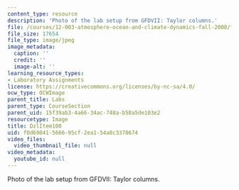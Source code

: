 ```yaml
---
content_type: resource
description: 'Photo of the lab setup from GFDVII: Taylor columns.'
file: /courses/12-003-atmosphere-ocean-and-climate-dynamics-fall-2008/f0d69041566695cf2ea154a8c3378674_DzlItem100.jpg
file_size: 17654
file_type: image/jpeg
image_metadata:
  caption: ''
  credit: ''
  image-alt: ''
learning_resource_types:
- Laboratory Assignments
license: https://creativecommons.org/licenses/by-nc-sa/4.0/
ocw_type: OCWImage
parent_title: Labs
parent_type: CourseSection
parent_uid: 15f39ab3-4a66-34ac-748a-b58a5de103e2
resourcetype: Image
title: DzlItem100
uid: f0d69041-5666-95cf-2ea1-54a8c3378674
video_files:
  video_thumbnail_file: null
video_metadata:
  youtube_id: null
---
```

Photo of the lab setup from GFDVII: Taylor columns.